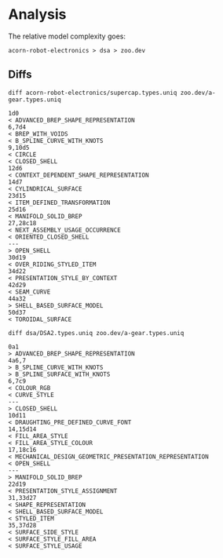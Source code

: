# Analysis
The relative model complexity goes:

`acorn-robot-electronics > dsa > zoo.dev`

## Diffs
`diff acorn-robot-electronics/supercap.types.uniq zoo.dev/a-gear.types.uniq`
```
1d0
< ADVANCED_BREP_SHAPE_REPRESENTATION
6,7d4
< BREP_WITH_VOIDS
< B_SPLINE_CURVE_WITH_KNOTS
9,10d5
< CIRCLE
< CLOSED_SHELL
12d6
< CONTEXT_DEPENDENT_SHAPE_REPRESENTATION
14d7
< CYLINDRICAL_SURFACE
23d15
< ITEM_DEFINED_TRANSFORMATION
25d16
< MANIFOLD_SOLID_BREP
27,28c18
< NEXT_ASSEMBLY_USAGE_OCCURRENCE
< ORIENTED_CLOSED_SHELL
---
> OPEN_SHELL
30d19
< OVER_RIDING_STYLED_ITEM
34d22
< PRESENTATION_STYLE_BY_CONTEXT
42d29
< SEAM_CURVE
44a32
> SHELL_BASED_SURFACE_MODEL
50d37
< TOROIDAL_SURFACE
```

`diff dsa/DSA2.types.uniq zoo.dev/a-gear.types.uniq`
```
0a1
> ADVANCED_BREP_SHAPE_REPRESENTATION
4a6,7
> B_SPLINE_CURVE_WITH_KNOTS
> B_SPLINE_SURFACE_WITH_KNOTS
6,7c9
< COLOUR_RGB
< CURVE_STYLE
---
> CLOSED_SHELL
10d11
< DRAUGHTING_PRE_DEFINED_CURVE_FONT
14,15d14
< FILL_AREA_STYLE
< FILL_AREA_STYLE_COLOUR
17,18c16
< MECHANICAL_DESIGN_GEOMETRIC_PRESENTATION_REPRESENTATION
< OPEN_SHELL
---
> MANIFOLD_SOLID_BREP
22d19
< PRESENTATION_STYLE_ASSIGNMENT
31,33d27
< SHAPE_REPRESENTATION
< SHELL_BASED_SURFACE_MODEL
< STYLED_ITEM
35,37d28
< SURFACE_SIDE_STYLE
< SURFACE_STYLE_FILL_AREA
< SURFACE_STYLE_USAGE
```
